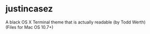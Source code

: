 # justincasez
A black OS X Terminal theme that is actually readable (by Todd Werth) (Files for Mac OS 10.7+)
